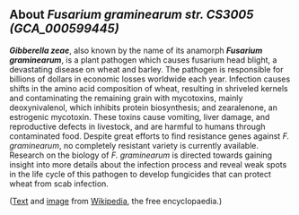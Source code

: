 About *Fusarium graminearum str. CS3005 (GCA\_000599445)* 
---------------------------------------------------------



***Gibberella zeae***, also known by the name of its anamorph
***Fusarium graminearum***, is a plant pathogen which causes fusarium
head blight, a devastating disease on wheat and barley. The pathogen is
responsible for billions of dollars in economic losses worldwide each
year. Infection causes shifts in the amino acid composition of wheat,
resulting in shriveled kernels and contaminating the remaining grain
with mycotoxins, mainly deoxynivalenol, which inhibits protein
biosynthesis; and zearalenone, an estrogenic mycotoxin. These toxins
cause vomiting, liver damage, and reproductive defects in livestock, and
are harmful to humans through contaminated food. Despite great efforts
to find resistance genes against *F. graminearum*, no completely
resistant variety is currently available. Research on the biology of *F.
graminearum* is directed towards gaining insight into more details about
the infection process and reveal weak spots in the life cycle of this
pathogen to develop fungicides that can protect wheat from scab
infection.

([Text](http://en.wikipedia.org/wiki/Gibberella_zeae) and
[image](https://commons.wikimedia.org/wiki/File:F.graminearum.JPG) from
[Wikipedia](http://en.wikipedia.org/), the free encyclopaedia.)
